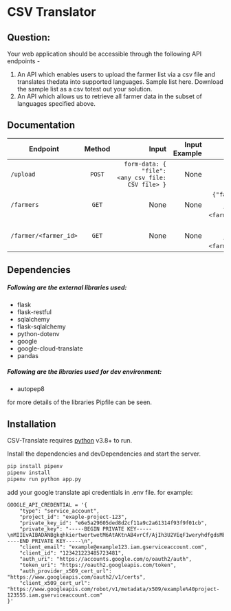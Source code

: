 # CSV Translator

## Question:
Your web application should be accessible through the following API endpoints -
1. An API which enables users to upload the farmer list via a csv file and translates thedata into supported languages. Sample list here. Download the sample list as a csv totest out your solution.
2. An API which allows us to retrieve all farmer data in the subset of languages specified above.

## Documentation

| Endpoint        | Method           | Input  |Input Example|Output  |Output Example|
| ------------- |:-------------:| -----:|-----:|-----:|-----:|
| `/upload`    | `POST` | `form-data: { "file":<any_csv_file: CSV file> }` |None|`{"message": <success/failure message>}`|`{"message":  "file saved."}`|
| `/farmers`      | `GET`      |   None |None|`{"farmers":{<farmer_id>:{<language_code>:{<farmer_detail_key>:<farmer_detail_value>}}}}`|`{"farmers":{"HiyaaB":{"en":{"phone_number":"666666666","farmer_name":"Aanandan","state_name":"Maharashtra","district_name":"Amravati","village_name":"Amravati"},"hi":{"फ़ोन नंबर":"666666666","किसान_नाम":"आनंदन","राज्य का नाम":"महाराष्ट्र","जिला_नाम":"अमरावती","गांव_नाम":"अमरावती"},"pa":{"ਫੋਨ ਨੰਬਰ":"666666666","ਕਿਸਾਨ_ਨਾਮ":"ਆਨੰਦਨ","ਰਾਜ_ਨਾਮ":"ਮਹਾਰਾਸ਼ਟਰ","ਜ਼ਿਲ੍ਹਾ_ਨਾਮ":"ਅਮਰਾਵਤੀ","ਪਿੰਡ_ਨਾਮ":"ਅਮਰਾਵਤੀ"}}}}`|
| `/farmer/<farmer_id>`      | `GET`      |   None |None|`{<farmer_id>:{<language_code>:{<farmer_detail_key>:<farmer_detail_value>}}}}`|`{"HiyaaB":{"en":{"phone_number":"666666666","farmer_name":"Aanandan","state_name":"Maharashtra","district_name":"Amravati","village_name":"Amravati"},"hi":{"फ़ोन नंबर":"666666666","किसान_नाम":"आनंदन","राज्य का नाम":"महाराष्ट्र","जिला_नाम":"अमरावती","गांव_नाम":"अमरावती"},"pa":{"ਫੋਨ ਨੰਬਰ":"666666666","ਕਿਸਾਨ_ਨਾਮ":"ਆਨੰਦਨ","ਰਾਜ_ਨਾਮ":"ਮਹਾਰਾਸ਼ਟਰ","ਜ਼ਿਲ੍ਹਾ_ਨਾਮ":"ਅਮਰਾਵਤੀ","ਪਿੰਡ_ਨਾਮ":"ਅਮਰਾਵਤੀ"}}`|


## Dependencies

##### Following are the external libraries used:
- flask
- flask-restful
- sqlalchemy
- flask-sqlalchemy
- python-dotenv
- google
- google-cloud-translate
- pandas

##### Following are the libraries used for dev environment:

- autopep8

for more details of the libraries Pipfile can be seen.

## Installation

CSV-Translate requires [python](https://www.python.org/) v3.8+ to run.

Install the dependencies and devDependencies and start the server.

```sh
pip install pipenv
pipenv install
pipenv run python app.py
```

add your google translate api credentials in .env file. for example:
```
GOOGLE_API_CREDENTIAL = '{
    "type": "service_account",
    "project_id": "exaple-project-123",
    "private_key_id": "e6e5a29605ded8d2cf11a9c2a61314f93f9f01cb",
    "private_key": "-----BEGIN PRIVATE KEY-----\nMIIEvAIBADANBgkqhkiertwertwetM6AtAKtnAB4vrCf/AjIh3U2VEqF1weryhdfgdsMbOY/S\no6a1vX+hIO+3eO6WPiDN1fbyhNjiSwdwCcDHJUZhmBTNZ9E7yJFN/Ft1N7yRh8sdfgsdfg96Hyf9B9nSOJG9mr7OKYaloVuicVOm\n3ES0MtN6+iM/+GyQPk0DPAwGesAwLxKAYskXEF9T18iOb2bV8f+9uHPM8fxhbb41\nlvW0TTfHj2p5q+IRHKwCIQ==\n-----END PRIVATE KEY-----\n",
    "client_email": "example@example123.iam.gserviceaccount.com",
    "client_id": "123421223485723481",
    "auth_uri": "https://accounts.google.com/o/oauth2/auth",
    "token_uri": "https://oauth2.googleapis.com/token",
    "auth_provider_x509_cert_url": "https://www.googleapis.com/oauth2/v1/certs",
    "client_x509_cert_url": "https://www.googleapis.com/robot/v1/metadata/x509/example%40project-123555.iam.gserviceaccount.com"
}'
```